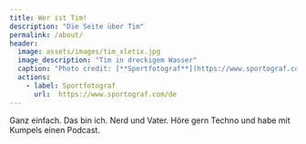 ```yaml
---
title: Wer ist Tim!
description: "Die Seite über Tim"
permalink: /about/
header:
  image: assets/images/tim_xletix.jpg
  image_description: "Tim in dreckigem Wasser"
  caption: "Photo credit: [**Sportfotograf**](https://www.sportograf.com/de)"
  actions:
    - label: Sportfotograf
      url:  https://www.sportograf.com/de
---
```


Ganz einfach. Das bin ich. Nerd und Vater. Höre gern Techno und habe mit Kumpels einen Podcast.
